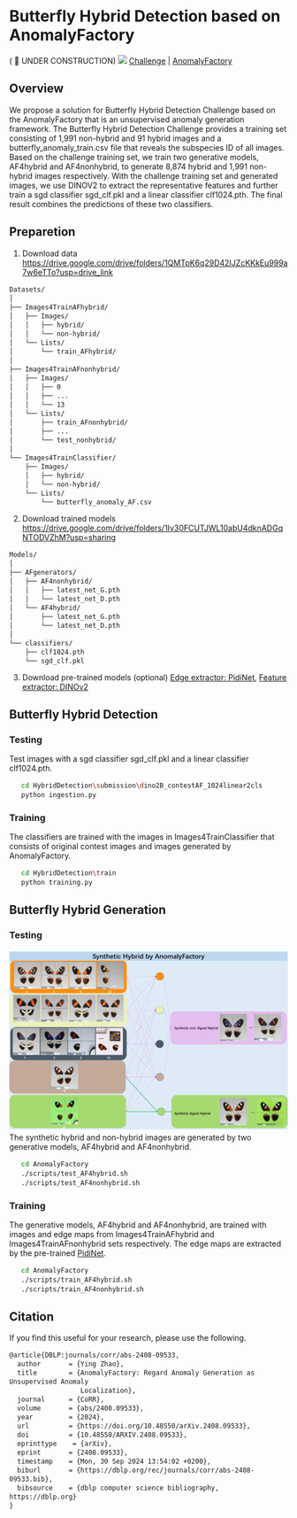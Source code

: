 # Butterfly Hybrid Detection based on AnomalyFactory
( :construction: UNDER CONSTRUCTION)
![](icons/teaser.png)
[Challenge](https://www.codabench.org/competitions/3764/) | [AnomalyFactory](https://arxiv.org/abs/2408.09533)
## Overview
We propose a solution for Butterfly Hybrid Detection Challenge based on the AnomalyFactory that is an unsupervised anomaly generation framework. The Butterfly Hybrid Detection Challenge provides a training set consisting of 1,991 non-hybrid and 91 hybrid images and a butterfly_anomaly_train.csv file that reveals the subspecies ID of all images. Based on the challenge training set, we train two generative models, AF4hybrid and AF4nonhybrid, to generate 8,874 hybrid and 1,991 non-hybrid images respectively. With the challenge training set and generated images, we use DINOV2 to extract the representative features and further train a sgd classifier sgd_clf.pkl and a linear classifier clf1024.pth. The final result combines the predictions of these two classifiers.
## Preparetion
1. Download data
   https://drive.google.com/drive/folders/1QMTpK6q29D42IJZcKKkEu999a7w6eTTo?usp=drive_link
```   
Datasets/
│
├── Images4TrainAFhybrid/
│   ├── Images/
│   │   ├── hybrid/
│   │   └── non-hybrid/
│   └── Lists/
│       └── train_AFhybrid/
│
├── Images4TrainAFnonhybrid/
│   ├── Images/
│   │   ├── 0
│   │   ├── ...
│   │   └── 13
│   └── Lists/
│       ├── train_AFnonhybrid/
│       ├── ...
│       └── test_nonhybrid/
│
└── Images4TrainClassifier/
    ├── Images/
    │   ├── hybrid/
    │   └── non-hybrid/
    └── Lists/
        └── butterfly_anomaly_AF.csv
```

2. Download trained models
   https://drive.google.com/drive/folders/1Iv30FCUTJWL10abU4dknADGqNTODVZhM?usp=sharing
```
Models/
│
├── AFgenerators/
│   ├── AF4nonhybrid/
│   │   ├── latest_net_G.pth
│   │   └── latest_net_D.pth
│   └── AF4hybrid/
│       ├── latest_net_G.pth
│       └── latest_net_D.pth
│
└── classifiers/
    ├── clf1024.pth
    └── sgd_clf.pkl
```
3. Download pre-trained models (optional)
   [Edge extractor: PidiNet](https://github.com/hellozhuo/pidinet), [Feature extractor: DINOv2](https://github.com/facebookresearch/dinov2)
## Butterfly Hybrid Detection
### Testing 
Test images with a sgd classifier sgd_clf.pkl and a linear classifier clf1024.pth.
```bash
   cd HybridDetection\submission\dino2B_contestAF_1024linear2cls
   python ingestion.py
```
### Training
The classifiers are trained with the images in Images4TrainClassifier that consists of original contest images and images generated by AnomalyFactory.
```bash
   cd HybridDetection\train
   python training.py
```
## Butterfly Hybrid Generation
### Testing
![](icons/synthetic-hybrid.png)
The synthetic hybrid and non-hybrid images are generated by two generative models, AF4hybrid and AF4nonhybrid.
```bash
   cd AnomalyFactory
   ./scripts/test_AF4hybrid.sh
   ./scripts/test_AF4nonhybrid.sh
```
### Training
The generative models, AF4hybrid and AF4nonhybrid, are trained with images and edge maps from Images4TrainAFhybrid and Images4TrainAFnonhybrid sets respectively. 
The edge maps are extracted by the pre-trained [PidiNet](https://github.com/hellozhuo/pidinet).
```bash
   cd AnomalyFactory
   ./scripts/train_AF4hybrid.sh
   ./scripts/train_AF4nonhybrid.sh
```
## Citation
If you find this useful for your research, please use the following.

```
@article{DBLP:journals/corr/abs-2408-09533,
  author       = {Ying Zhao},
  title        = {AnomalyFactory: Regard Anomaly Generation as Unsupervised Anomaly
                  Localization},
  journal      = {CoRR},
  volume       = {abs/2408.09533},
  year         = {2024},
  url          = {https://doi.org/10.48550/arXiv.2408.09533},
  doi          = {10.48550/ARXIV.2408.09533},
  eprinttype    = {arXiv},
  eprint       = {2408.09533},
  timestamp    = {Mon, 30 Sep 2024 13:54:02 +0200},
  biburl       = {https://dblp.org/rec/journals/corr/abs-2408-09533.bib},
  bibsource    = {dblp computer science bibliography, https://dblp.org}
}
```
